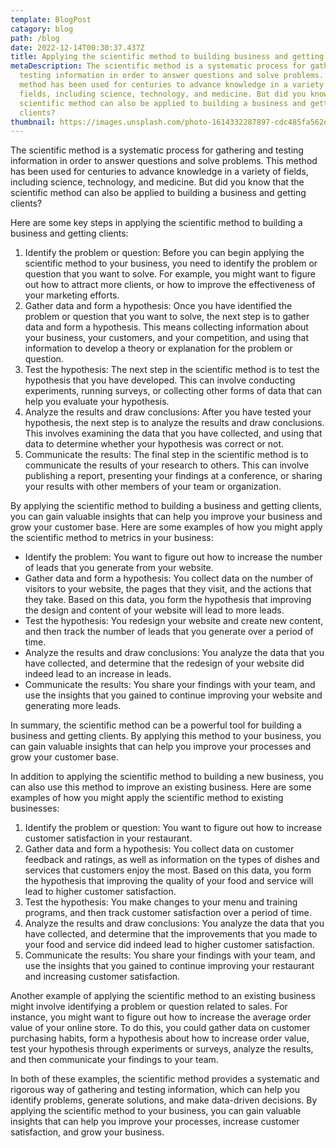 ```yaml
---
template: BlogPost
catagory: blog
path: /blog
date: 2022-12-14T00:30:37.437Z
title: Applying the scientific method to building business and getting clients
metaDescription: The scientific method is a systematic process for gathering and
  testing information in order to answer questions and solve problems. This
  method has been used for centuries to advance knowledge in a variety of
  fields, including science, technology, and medicine. But did you know that the
  scientific method can also be applied to building a business and getting
  clients?
thumbnail: https://images.unsplash.com/photo-1614332287897-cdc485fa562d?ixlib=rb-4.0.3&ixid=MnwxMjA3fDB8MHxwaG90by1wYWdlfHx8fGVufDB8fHx8&auto=format&fit=crop&w=1170&q=80
---
```

<!--StartFragment-->

The scientific method is a systematic process for gathering and testing information in order to answer questions and solve problems. This method has been used for centuries to advance knowledge in a variety of fields, including science, technology, and medicine. But did you know that the scientific method can also be applied to building a business and getting clients?

Here are some key steps in applying the scientific method to building a business and getting clients:

1. Identify the problem or question: Before you can begin applying the scientific method to your business, you need to identify the problem or question that you want to solve. For example, you might want to figure out how to attract more clients, or how to improve the effectiveness of your marketing efforts.
2. Gather data and form a hypothesis: Once you have identified the problem or question that you want to solve, the next step is to gather data and form a hypothesis. This means collecting information about your business, your customers, and your competition, and using that information to develop a theory or explanation for the problem or question.
3. Test the hypothesis: The next step in the scientific method is to test the hypothesis that you have developed. This can involve conducting experiments, running surveys, or collecting other forms of data that can help you evaluate your hypothesis.
4. Analyze the results and draw conclusions: After you have tested your hypothesis, the next step is to analyze the results and draw conclusions. This involves examining the data that you have collected, and using that data to determine whether your hypothesis was correct or not.
5. Communicate the results: The final step in the scientific method is to communicate the results of your research to others. This can involve publishing a report, presenting your findings at a conference, or sharing your results with other members of your team or organization.

By applying the scientific method to building a business and getting clients, you can gain valuable insights that can help you improve your business and grow your customer base. Here are some examples of how you might apply the scientific method to metrics in your business:

* Identify the problem: You want to figure out how to increase the number of leads that you generate from your website.
* Gather data and form a hypothesis: You collect data on the number of visitors to your website, the pages that they visit, and the actions that they take. Based on this data, you form the hypothesis that improving the design and content of your website will lead to more leads.
* Test the hypothesis: You redesign your website and create new content, and then track the number of leads that you generate over a period of time.
* Analyze the results and draw conclusions: You analyze the data that you have collected, and determine that the redesign of your website did indeed lead to an increase in leads.
* Communicate the results: You share your findings with your team, and use the insights that you gained to continue improving your website and generating more leads.

In summary, the scientific method can be a powerful tool for building a business and getting clients. By applying this method to your business, you can gain valuable insights that can help you improve your processes and grow your customer base.

In addition to applying the scientific method to building a new business, you can also use this method to improve an existing business. Here are some examples of how you might apply the scientific method to existing businesses:

1. Identify the problem or question: You want to figure out how to increase customer satisfaction in your restaurant.
2. Gather data and form a hypothesis: You collect data on customer feedback and ratings, as well as information on the types of dishes and services that customers enjoy the most. Based on this data, you form the hypothesis that improving the quality of your food and service will lead to higher customer satisfaction.
3. Test the hypothesis: You make changes to your menu and training programs, and then track customer satisfaction over a period of time.
4. Analyze the results and draw conclusions: You analyze the data that you have collected, and determine that the improvements that you made to your food and service did indeed lead to higher customer satisfaction.
5. Communicate the results: You share your findings with your team, and use the insights that you gained to continue improving your restaurant and increasing customer satisfaction.

Another example of applying the scientific method to an existing business might involve identifying a problem or question related to sales. For instance, you might want to figure out how to increase the average order value of your online store. To do this, you could gather data on customer purchasing habits, form a hypothesis about how to increase order value, test your hypothesis through experiments or surveys, analyze the results, and then communicate your findings to your team.

In both of these examples, the scientific method provides a systematic and rigorous way of gathering and testing information, which can help you identify problems, generate solutions, and make data-driven decisions. By applying the scientific method to your business, you can gain valuable insights that can help you improve your processes, increase customer satisfaction, and grow your business.

<!--EndFragment-->